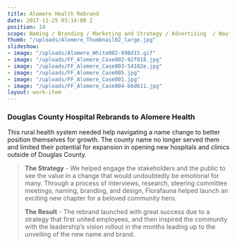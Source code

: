 ```yaml
---
title: Alomere Health Rebrand
date: 2017-11-25 03:14:00 Z
position: 14
scope: Naming / Branding / Marketing and Strategy / Advertising  / Wayfinding Signage
thumb: "/uploads/Alomere_Thumbnail02_large.jpg"
slideshow:
- image: "/uploads/Alomere_White002-998d15.gif"
- image: "/uploads/FF_Alomere_Case002-92f818.jpg"
- image: "/uploads/FF_Alomere_Case003-54102e.jpg"
- image: "/uploads/FF_Alomere_Case005.jpg"
- image: "/uploads/FF_Alomere_Case001.jpg"
- image: "/uploads/FF_Alomere_Case004-b6d611.jpg"
layout: work-item
---
```


### Douglas County Hospital Rebrands to Alomere Health

This rural health system needed help navigating a name change to better position themselves for growth. The county name no longer served them and limited their potential  for expansion in opening new hospitals and clinics outside of Douglas County.

> **The Strategy** - We helped engage the stakeholders and the public to see the value in a change that would undoubtedly be emotional for many. Through a process of interviews, research, steering committee meetings, naming, branding, and design, Florafauna helped launch an exciting new chapter for a beloved community hero.
>
> **The Result** - The rebrand launched with great success due to a strategy that first united employees, and then inspired the community with the leadership’s vision rollout in the months leading up to the unveiling of the new name and brand.